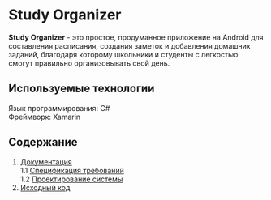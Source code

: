 # Study Organizer
**Study Organizer** - это простое, продуманное приложение на Android для составления расписания, создания заметок и добавления домашних заданий, благодаря которому школьники и студенты с легкостью смогут правильно организовывать свой день. 

## Используемые технологии

Язык программирования: C#  
Фреймворк: Xamarin


## Содержание

1. [Документация](https://github.com/BrushkouMatvey/Study-Organizer/tree/master/docs)  
1.1 [Спецификация требований](https://github.com/BrushkouMatvey/Study-Organizer/blob/master/docs/Requirements/Requirements.md)   
1.2 [Проектирование системы](https://github.com/BrushkouMatvey/Study-Organizer/blob/master/docs/System_design/System_design.md)   
1. [Исходный код](https://github.com/BrushkouMatvey/Study-Organizer/tree/master/src/src)
